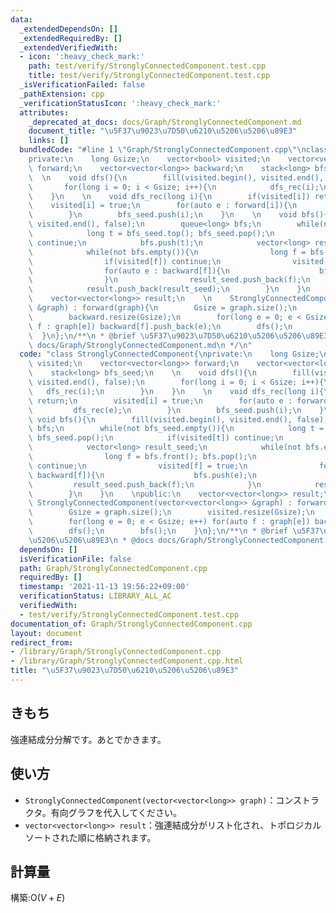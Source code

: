 ```yaml
---
data:
  _extendedDependsOn: []
  _extendedRequiredBy: []
  _extendedVerifiedWith:
  - icon: ':heavy_check_mark:'
    path: test/verify/StronglyConnectedComponent.test.cpp
    title: test/verify/StronglyConnectedComponent.test.cpp
  _isVerificationFailed: false
  _pathExtension: cpp
  _verificationStatusIcon: ':heavy_check_mark:'
  attributes:
    _deprecated_at_docs: docs/Graph/StronglyConnectedComponent.md
    document_title: "\u5F37\u9023\u7D50\u6210\u5206\u5206\u89E3"
    links: []
  bundledCode: "#line 1 \"Graph/StronglyConnectedComponent.cpp\"\nclass StronglyConnectedComponent{\n\
    private:\n    long Gsize;\n    vector<bool> visited;\n    vector<vector<long>>\
    \ forward;\n    vector<vector<long>> backward;\n    stack<long> bfs_seed;\n  \
    \  \n    void dfs(){\n        fill(visited.begin(), visited.end(), false);\n \
    \       for(long i = 0; i < Gsize; i++){\n            dfs_rec(i);\n        }\n\
    \    }\n    \n    void dfs_rec(long i){\n        if(visited[i]) return;\n    \
    \    visited[i] = true;\n        for(auto e : forward[i]){\n            dfs_rec(e);\n\
    \        }\n        bfs_seed.push(i);\n    }\n    \n    void bfs(){\n        fill(visited.begin(),\
    \ visited.end(), false);\n        queue<long> bfs;\n        while(not bfs_seed.empty()){\n\
    \            long t = bfs_seed.top(); bfs_seed.pop();\n            if(visited[t])\
    \ continue;\n            bfs.push(t);\n            vector<long> result_seed;\n\
    \            while(not bfs.empty()){\n                long f = bfs.front(); bfs.pop();\n\
    \                if(visited[f]) continue;\n                visited[f] = true;\n\
    \                for(auto e : backward[f]){\n                    bfs.push(e);\n\
    \                }\n                result_seed.push_back(f);\n            }\n\
    \            result.push_back(result_seed);\n        }\n    }\n    \npublic:\n\
    \    vector<vector<long>> result;\n    \n    StronglyConnectedComponent(vector<vector<long>>\
    \ &graph) : forward(graph){\n        Gsize = graph.size();\n        visited.resize(Gsize);\n\
    \        backward.resize(Gsize);\n        for(long e = 0; e < Gsize; e++) for(auto\
    \ f : graph[e]) backward[f].push_back(e);\n        dfs();\n        bfs();\n  \
    \  }\n};\n/**\n * @brief \u5F37\u9023\u7D50\u6210\u5206\u5206\u89E3\n * @docs\
    \ docs/Graph/StronglyConnectedComponent.md\n */\n"
  code: "class StronglyConnectedComponent{\nprivate:\n    long Gsize;\n    vector<bool>\
    \ visited;\n    vector<vector<long>> forward;\n    vector<vector<long>> backward;\n\
    \    stack<long> bfs_seed;\n    \n    void dfs(){\n        fill(visited.begin(),\
    \ visited.end(), false);\n        for(long i = 0; i < Gsize; i++){\n         \
    \   dfs_rec(i);\n        }\n    }\n    \n    void dfs_rec(long i){\n        if(visited[i])\
    \ return;\n        visited[i] = true;\n        for(auto e : forward[i]){\n   \
    \         dfs_rec(e);\n        }\n        bfs_seed.push(i);\n    }\n    \n   \
    \ void bfs(){\n        fill(visited.begin(), visited.end(), false);\n        queue<long>\
    \ bfs;\n        while(not bfs_seed.empty()){\n            long t = bfs_seed.top();\
    \ bfs_seed.pop();\n            if(visited[t]) continue;\n            bfs.push(t);\n\
    \            vector<long> result_seed;\n            while(not bfs.empty()){\n\
    \                long f = bfs.front(); bfs.pop();\n                if(visited[f])\
    \ continue;\n                visited[f] = true;\n                for(auto e :\
    \ backward[f]){\n                    bfs.push(e);\n                }\n       \
    \         result_seed.push_back(f);\n            }\n            result.push_back(result_seed);\n\
    \        }\n    }\n    \npublic:\n    vector<vector<long>> result;\n    \n   \
    \ StronglyConnectedComponent(vector<vector<long>> &graph) : forward(graph){\n\
    \        Gsize = graph.size();\n        visited.resize(Gsize);\n        backward.resize(Gsize);\n\
    \        for(long e = 0; e < Gsize; e++) for(auto f : graph[e]) backward[f].push_back(e);\n\
    \        dfs();\n        bfs();\n    }\n};\n/**\n * @brief \u5F37\u9023\u7D50\u6210\
    \u5206\u5206\u89E3\n * @docs docs/Graph/StronglyConnectedComponent.md\n */\n"
  dependsOn: []
  isVerificationFile: false
  path: Graph/StronglyConnectedComponent.cpp
  requiredBy: []
  timestamp: '2021-11-13 19:56:22+09:00'
  verificationStatus: LIBRARY_ALL_AC
  verifiedWith:
  - test/verify/StronglyConnectedComponent.test.cpp
documentation_of: Graph/StronglyConnectedComponent.cpp
layout: document
redirect_from:
- /library/Graph/StronglyConnectedComponent.cpp
- /library/Graph/StronglyConnectedComponent.cpp.html
title: "\u5F37\u9023\u7D50\u6210\u5206\u5206\u89E3"
---
```

## きもち

強連結成分分解です。あとでかきます。  

## 使い方  
- `StronglyConnectedComponent(vector<vector<long>> graph)`：コンストラクタ。有向グラフを代入してください。  
- `vector<vector<long>> result`：強連結成分がリスト化され、トポロジカルソートされた順に格納されます。  

## 計算量

構築:$\mathrm{O}(V + E)$
